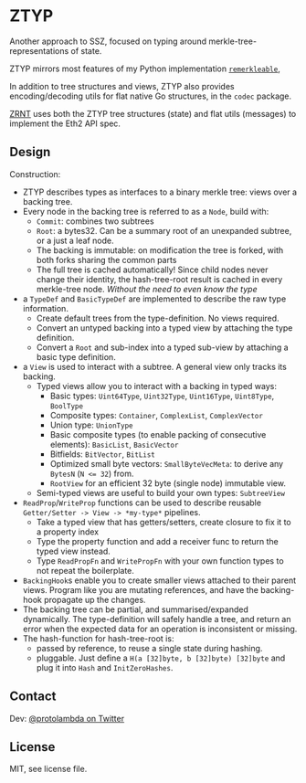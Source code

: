 # ZTYP

Another approach to SSZ, focused on typing around merkle-tree-representations of state.

ZTYP mirrors most features of my Python
implementation [`remerkleable`](https://github.com/protolambda/remerkleable),

In addition to tree structures and views,
ZTYP also provides encoding/decoding utils for flat native Go structures, in the `codec` package.

[ZRNT](https://github.com/protolambda/zrnt) uses both the ZTYP tree structures (state) and flat utils (messages)
to implement the Eth2 API spec.


## Design

Construction:
- ZTYP describes types as interfaces to a binary merkle tree: views over a backing tree.
- Every node in the backing tree is referred to as a `Node`, build with:
    - `Commit`: combines two subtrees
    - `Root`: a bytes32. Can be a summary root of an unexpanded subtree, or a just a leaf node.
    - The backing is immutable: on modification the tree is forked, with both forks sharing the common parts
    - The full tree is cached automatically! Since child nodes never change their identity,
       the hash-tree-root result is cached in every merkle-tree node. *Without the need to even know the type*
- a `TypeDef` and `BasicTypeDef` are implemented to describe the raw type information.
    - Create default trees from the type-definition. No views required.
    - Convert an untyped backing into a typed view by attaching the type definition.
    - Convert a `Root` and sub-index into a typed sub-view by attaching a basic type definition.
- a `View` is used to interact with a subtree. A general view only tracks its backing.
    - Typed views allow you to interact with a backing in typed ways:
        - Basic types: `Uint64Type`, `Uint32Type`, `Uint16Type`, `Uint8Type`, `BoolType`
        - Composite types: `Container`, `ComplexList`, `ComplexVector`
        - Union type: `UnionType`
        - Basic composite types (to enable packing of consecutive elements): `BasicList`, `BasicVector`
        - Bitfields: `BitVector`, `BitList`
        - Optimized small byte vectors: `SmallByteVecMeta`: to derive any `BytesN` (`N <= 32`) from.
        - `RootView` for an efficient 32 byte (single node) immutable view.
    - Semi-typed views are useful to build your own types: `SubtreeView`
- `ReadProp`/`WriteProp` functions can be used to describe reusable `Getter/Setter -> View -> *my-type*` pipelines.
    - Take a typed view that has getters/setters, create closure to fix it to a property index
    - Type the property function and add a receiver func to return the typed view instead.
    - Type `ReadPropFn` and `WritePropFn` with your own function types to not repeat the boilerplate.
- `BackingHook`s enable you to create smaller views attached to their parent views.
   Program like you are mutating references, and have the backing-hook propagate up the changes.
- The backing tree can be partial, and summarised/expanded dynamically. The type-definition will safely handle a tree,
   and return an error when the expected data for an operation is inconsistent or missing.
- The hash-function for hash-tree-root is:
    - passed by reference, to reuse a single state during hashing.
    - pluggable. Just define a `H(a [32]byte, b [32]byte) [32]byte` and plug it into `Hash` and `InitZeroHashes`.


## Contact

Dev: [@protolambda on Twitter](https://twitter.com/protolambda)


## License

MIT, see license file.

